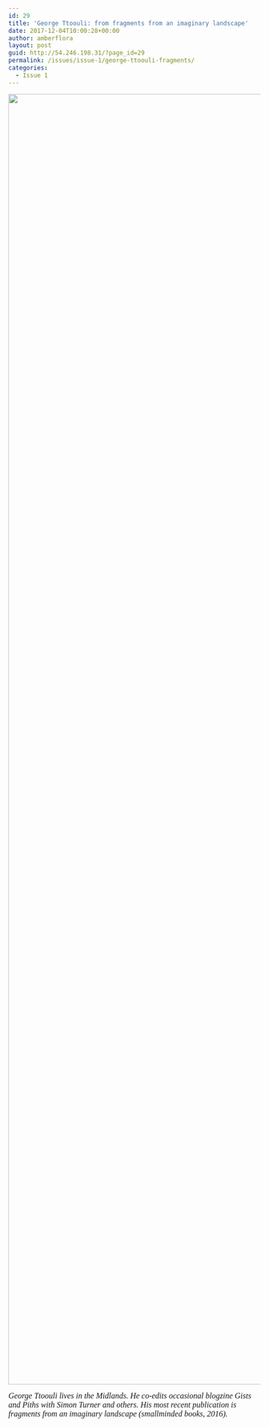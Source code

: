 ```yaml
---
id: 29
title: 'George Ttoouli: from fragments from an imaginary landscape'
date: 2017-12-04T10:00:28+00:00
author: amberflora
layout: post
guid: http://54.246.198.31/?page_id=29
permalink: /issues/issue-1/george-ttoouli-fragments/
categories:
  - Issue 1
---
```

<img loading="lazy" class="wp-image-30 size-full aligncenter" src="http://54.246.198.31/wp-content/uploads/2018/02/fragments1-e1512147006382.jpg" alt="" width="2209" height="2577" srcset="https://www.amberflora.com/wp-content/uploads/2018/02/fragments1-e1512147006382.jpg 2209w, https://www.amberflora.com/wp-content/uploads/2018/02/fragments1-e1512147006382-257x300.jpg 257w, https://www.amberflora.com/wp-content/uploads/2018/02/fragments1-e1512147006382-768x896.jpg 768w, https://www.amberflora.com/wp-content/uploads/2018/02/fragments1-e1512147006382-878x1024.jpg 878w" sizes="(max-width: 2209px) 100vw, 2209px" />

<span style="font-size: 12pt; font-family: georgia, palatino, serif;"><em>George Ttoouli lives in the Midlands. He co-edits occasional blogzine Gists and Piths with Simon Turner and others. His most recent publication is fragments from an imaginary landscape (smallminded books, 2016).</em></span>